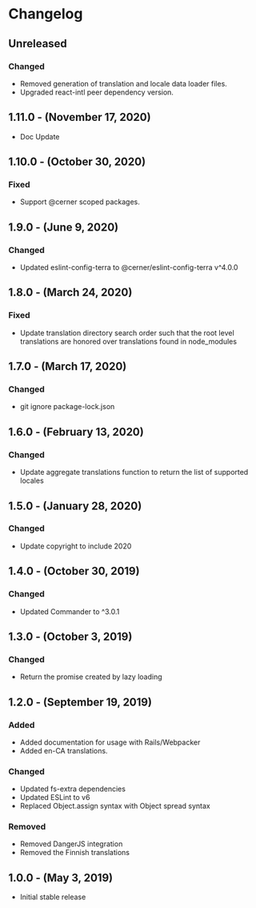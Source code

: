Changelog
=========

Unreleased
----------

### Changed
* Removed generation of translation and locale data loader files.
* Upgraded react-intl peer dependency version.

1.11.0 - (November 17, 2020)
----------

* Doc Update

1.10.0 - (October 30, 2020)
----------
### Fixed
* Support @cerner scoped packages.

1.9.0 - (June 9, 2020)
----------
### Changed
* Updated eslint-config-terra to @cerner/eslint-config-terra v^4.0.0

1.8.0 - (March 24, 2020)
----------
### Fixed
* Update translation directory search order such that the root level translations are honored over translations found in node_modules

1.7.0 - (March 17, 2020)
----------
### Changed
* git ignore package-lock.json

1.6.0 - (February 13, 2020)
----------
### Changed
* Update aggregate translations function to return the list of supported locales

1.5.0 - (January 28, 2020)
----------
### Changed
* Update copyright to include 2020

1.4.0 - (October 30, 2019)
----------
### Changed
* Updated Commander to ^3.0.1

1.3.0 - (October 3, 2019)
----------
### Changed
* Return the promise created by lazy loading

1.2.0 - (September 19, 2019)
----------
### Added
* Added documentation for usage with Rails/Webpacker
* Added en-CA translations.

### Changed
* Updated fs-extra dependencies
* Updated ESLint to v6
* Replaced Object.assign syntax with Object spread syntax

### Removed
* Removed DangerJS integration
* Removed the Finnish translations

1.0.0 - (May 3, 2019)
----------
* Initial stable release
